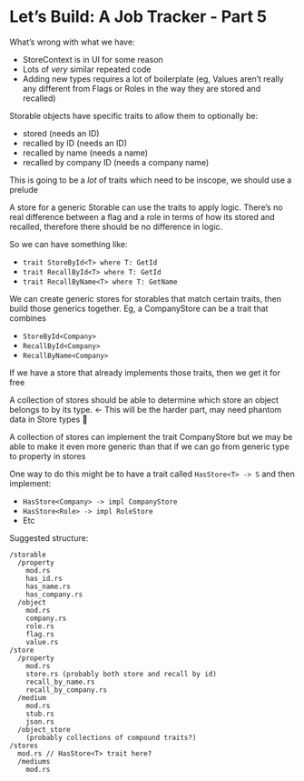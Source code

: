 Let’s Build: A Job Tracker - Part 5
===================================

What’s wrong with what we have:
- StoreContext is in UI for some reason
- Lots of _very_ similar repeated code
- Adding new types requires a lot of boilerplate (eg, Values aren’t really any
different from Flags or Roles in the way they are stored and recalled)

Storable objects have specific traits to allow them to optionally be:
- stored (needs an ID)
- recalled by ID (needs an ID)
- recalled by name (needs a name)
- recalled by company ID (needs a company name)

This is going to be a _lot_ of traits which need to be inscope, we should use a
prelude

A store for a generic Storable can use the traits to apply logic. There’s no
real difference between a flag and a role in terms of how its stored and
recalled, therefore there should be no difference in logic. 

So we can have something like:
- `trait StoreById<T> where T: GetId`
- `trait RecallById<T> where T: GetId`
- `trait RecallByName<T> where T: GetName`

We can create generic stores for storables that match certain traits, then
build those generics together. Eg, a CompanyStore can be a trait that combines
- `StoreById<Company>`
- `RecallById<Company> `
- `RecallByName<Company>`

If we have a store that already implements those traits, then we get it for free

A collection of stores should be able to determine which store an object
belongs to by its type. <- This will be the harder part, may need phantom data
in Store types 🤔

A collection of stores can implement the trait CompanyStore but we may be able
to make it even more generic than that if we can go from generic type to
property in stores

One way to do this might be to have a trait called `HasStore<T> -> S` and then
implement:
- `HasStore<Company> -> impl CompanyStore`
- `HasStore<Role> -> impl RoleStore`
- Etc

Suggested structure:

```text
/storable
  /property
    mod.rs
    has_id.rs
    has_name.rs
    has_company.rs
  /object
    mod.rs
    company.rs
    role.rs
    flag.rs
    value.rs
/store
  /property
    mod.rs
    store.rs (probably both store and recall by id)
    recall_by_name.rs
    recall_by_company.rs
  /medium
    mod.rs
    stub.rs
    json.rs
  /object_store
    (probably collections of compound traits?)
/stores
  mod.rs // HasStore<T> trait here?
  /mediums
    mod.rs
````
